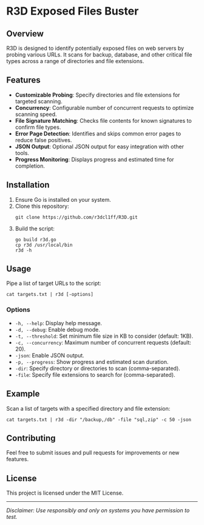 # R3D Exposed Files Buster

## Overview
R3D is designed to identify potentially exposed files on web servers by probing various URLs. It scans for backup, database, and other critical file types across a range of directories and file extensions.

## Features
- **Customizable Probing**: Specify directories and file extensions for targeted scanning.
- **Concurrency**: Configurable number of concurrent requests to optimize scanning speed.
- **File Signature Matching**: Checks file contents for known signatures to confirm file types.
- **Error Page Detection**: Identifies and skips common error pages to reduce false positives.
- **JSON Output**: Optional JSON output for easy integration with other tools.
- **Progress Monitoring**: Displays progress and estimated time for completion.

## Installation
1. Ensure Go is installed on your system.
2. Clone this repository:
   ```
   git clone https://github.com/r3dcl1ff/R3D.git
   ```
5. Build the script:
   ```
   go build r3d.go
   cp r3d /usr/local/bin
   r3d -h
   ```

## Usage
Pipe a list of target URLs to the script:
```
cat targets.txt | r3d [-options]
```

### Options
- `-h, --help`: Display help message.
- `-d, --debug`: Enable debug mode.
- `-t, --threshold`: Set minimum file size in KB to consider (default: 1KB).
- `-c, --concurrency`: Maximum number of concurrent requests (default: 20).
- `-json`: Enable JSON output.
- `-p, --progress`: Show progress and estimated scan duration.
- `-dir`: Specify directory or directories to scan (comma-separated).
- `-file`: Specify file extensions to search for (comma-separated).

## Example
Scan a list of targets with a specified directory and file extension:
```
cat targets.txt | r3d -dir "/backup,/db" -file "sql,zip" -c 50 -json
```

## Contributing
Feel free to submit issues and pull requests for improvements or new features.

## License
This project is licensed under the MIT License.

---
*Disclaimer: Use responsibly and only on systems you have permission to test.*


